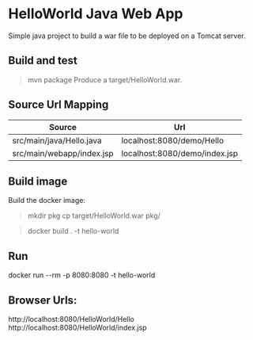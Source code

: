 # HelloWorld Java Web App 

Simple java project to build a war file to be deployed on a Tomcat server.

## Build and test
> mvn package
Produce a target/HelloWorld.war.

## Source Url Mapping
Source | Url
--- | ---
src/main/java/Hello.java | localhost:8080/demo/Hello
src/main/webapp/index.jsp | localhost:8080/demo/index.jsp

## Build image
Build the docker image:
> mkdir pkg
> cp target/HelloWorld.war pkg/

> docker build . -t hello-world

## Run
docker run --rm -p 8080:8080 -t hello-world

## Browser Urls:
http://localhost:8080/HelloWorld/Hello
http://localhost:8080/HelloWorld/index.jsp

